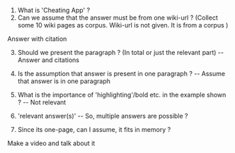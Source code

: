 1. What is 'Cheating App' ?
2. Can we assume that the answer must be from one wiki-url ? (Collect some 10 wiki pages as corpus. Wiki-url is not given. It is from a corpus )

Answer with citation

3. Should we present the paragraph ? (In total or just the relevant part) -- Answer and citations

4. Is the assumption that answer is present in one paragraph ? -- Assume that answer is in one paragraph

5. What is the importance of 'highlighting'/bold etc. in the example shown ? -- Not relevant

6. 'relevant answer(s)' -- So, multiple answers are possible ?

7. Since its one-page, can I assume, it fits in memory ?

Make a video and talk about it
